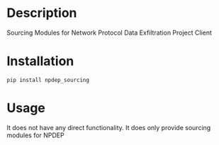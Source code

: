 # Description

Sourcing Modules for Network Protocol Data Exfiltration Project Client

# Installation

`pip install npdep_sourcing`

# Usage

It does not have any direct functionality. It does only provide sourcing modules for NPDEP